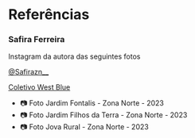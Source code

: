 # Referências

### Safira Ferreira 
Instagram da autora das seguintes fotos

<a href="https://www.instagram.com/safirazn__/">@Safirazn__</a> 

<a href="https://www.instagram.com/westblue___/">Coletivo West Blue</a> 

- 📷 Foto Jardim Fontalis - Zona Norte - 2023 
- 📷 Foto Jardim Filhos da Terra - Zona Norte - 2023
- 📷 Foto Jova Rural - Zona Norte - 2023
